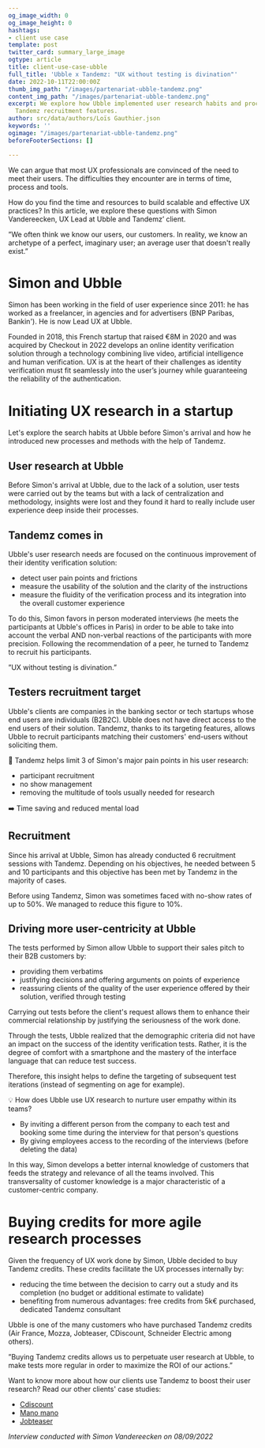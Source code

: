 ```yaml
---
og_image_width: 0
og_image_height: 0
hashtags:
- client use case
template: post
twitter_card: summary_large_image
ogtype: article
title: client-use-case-ubble
full_title: 'Ubble x Tandemz: "UX without testing is divination"'
date: 2022-10-11T22:00:00Z
thumb_img_path: "/images/partenariat-ubble-tandemz.png"
content_img_path: "/images/partenariat-ubble-tandemz.png"
excerpt: We explore how Ubble implemented user research habits and processes using
  Tandemz recruitment features.
author: src/data/authors/Loïs Gauthier.json
keywords: ''
ogimage: "/images/partenariat-ubble-tandemz.png"
beforeFooterSections: []

---
```

We can argue that most UX professionals are convinced of the need to meet their users. The difficulties they encounter are in terms of time, process and tools.

How do you find the time and resources to build scalable and effective UX practices? In this article, we explore these questions with Simon Vandereecken, UX Lead at Ubble and Tandemz’ client.

”We often think we know our users, our customers. In reality, we know an archetype of a perfect, imaginary user; an average user that doesn't really exist.”

# Simon and Ubble

Simon has been working in the field of user experience since 2011: he has worked as a freelancer, in agencies and for advertisers (BNP Paribas, Bankin'). He is now Lead UX at Ubble.

Founded in 2018, this French startup that raised €8M in 2020 and was acquired by Checkout in 2022 develops an online identity verification solution through a technology combining live video, artificial intelligence and human verification. UX is at the heart of their challenges as identity verification must fit seamlessly into the user’s journey while guaranteeing the reliability of the authentication.

# Initiating UX research in a startup

Let's explore the search habits at Ubble before Simon's arrival and how he introduced new processes and methods with the help of Tandemz.

## User research at Ubble

Before Simon's arrival at Ubble, due to the lack of a solution, user tests were carried out by the teams but with a lack of centralization and methodology, insights were lost and they found it hard to really include user experience deep inside their processes.

## Tandemz comes in

Ubble's user research needs are focused on the continuous improvement of their identity verification solution:

* detect user pain points and frictions
* measure the usability of the solution and the clarity of the instructions
* measure the fluidity of the verification process and its integration into the overall customer experience

To do this, Simon favors in person moderated interviews (he meets the participants at Ubble's offices in Paris) in order to be able to take into account the verbal AND non-verbal reactions of the participants with more precision. Following the recommendation of a peer, he turned to Tandemz to recruit his participants.

”UX without testing is divination.”

## Testers recruitment target

Ubble's clients are companies in the banking sector or tech startups whose end users are individuals (B2B2C). Ubble does not have direct access to the end users of their solution. Tandemz, thanks to its targeting features, allows Ubble to recruit participants matching their customers' end-users without soliciting them.

🎯 Tandemz helps limit 3 of Simon's major pain points in his user research:

* participant recruitment
* no show management
* removing the multitude of tools usually needed for research

➡️ Time saving and reduced mental load

## Recruitment

Since his arrival at Ubble, Simon has already conducted 6 recruitment sessions with Tandemz. Depending on his objectives, he needed between 5 and 10 participants and this objective has been met by Tandemz in the majority of cases.

Before using Tandemz, Simon was sometimes faced with no-show rates of up to 50%. We managed to reduce this figure to 10%.

## Driving more user-centricity at Ubble

The tests performed by Simon allow Ubble to support their sales pitch to their B2B customers by:

* providing them verbatims
* justifying decisions and offering arguments on points of experience
* reassuring clients of the quality of the user experience offered by their solution, verified through testing

Carrying out tests before the client's request allows them to enhance their commercial relationship by justifying the seriousness of the work done.

Through the tests, Ubble realized that the demographic criteria did not have an impact on the success of the identity verification tests. Rather, it is the degree of comfort with a smartphone and the mastery of the interface language that can reduce test success.

Therefore, this insight helps to define the targeting of subsequent test iterations (instead of segmenting on age for example).

💡 How does Ubble use UX research to nurture user empathy within its teams?

* By inviting a different person from the company to each test and booking some time during the interview for that person's questions
* By giving employees access to the recording of the interviews (before deleting the data)

In this way, Simon develops a better internal knowledge of customers that feeds the strategy and relevance of all the teams involved. This transversality of customer knowledge is a major characteristic of a customer-centric company.

# Buying credits for more agile research processes

Given the frequency of UX work done by Simon, Ubble decided to buy Tandemz credits. These credits facilitate the UX processes internally by:

* reducing the time between the decision to carry out a study and its completion (no budget or additional estimate to validate)
* benefiting from numerous advantages: free credits from 5k€ purchased, dedicated Tandemz consultant

Ubble is one of the many customers who have purchased Tandemz credits (Air France, Mozza, Jobteaser, CDiscount, Schneider Electric among others).

”Buying Tandemz credits allows us to perpetuate user research at Ubble, to make tests more regular in order to maximize the ROI of our actions.”

Want to know more about how our clients use Tandemz to boost their user research? Read our other clients' case studies:

* [Cdiscount](https://www.tandemz.io/posts/client-use-case-cdiscount/)
* [Mano mano](https://www.tandemz.io/posts/use-case-manomano/)
* [Jobteaser](https://www.tandemz.io/posts/client-case-study-jobteaser/)

_Interview conducted with Simon Vandereecken on 08/09/2022_